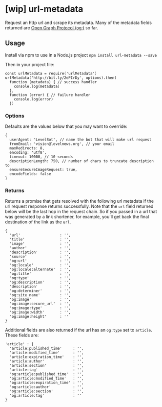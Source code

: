 # [wip] url-metadata
Request an http url and scrape its metadata. Many of the metadata fields returned are [Open Graph Protocol (og:)](http://ogp.me/) so far.

## Usage

Install via npm to use in a Node.js project
`npm install url-metadata --save`

Then in your project file:
```
const urlMetadata = require('urlMetadata')
urlMetadata('http://bit.ly/2ePIrDy', options).then(
  function (metadata) { // success handler
    console.log(metadata)
  },
  function (error) { // failure handler
    console.log(error)
  })
```

### Options
Defaults are the values below that you may want to override:
```
{
  userAgent: 'LevelBot', // name the bot that will make url request
  fromEmail: 'vision@levelnews.org', // your email
  maxRedirects: 8,
  encoding: 'utf8',
  timeout: 10000, // 10 seconds
  descriptionLength: 750, // number of chars to truncate description to
  ensureSecureImageRequest: true,
  encodeFields: false
}
```

### Returns
Returns a promise that gets resolved with the following url metadata if the url request response returns successfully. Note that the `url` field returned below will be the last hop in the request chain. So if you passed in a url that was generated by a link shortener, for example, you'll get back the final destination of the link as the `url`.
```
{
  'url'                  : '',
  'title'                : '',
  'image'                : '',
  'author'               : '',
  'description'          : '',
  'source'               : '',
  'og:url'               : '',
  'og:locale'            : '',
  'og:locale:alternate'  : '',
  'og:title'             : '',
  'og:type'              : '',
  'og:description'       : '',
  'description'          : '',
  'og:determiner'        : '',
  'og:site_name'         : '',
  'og:image'             : '',
  'og:image:secure_url'  : '',
  'og:image:type'        : '',
  'og:image:width'       : '',
  'og:image:height'      : ''
}
```

Additional fields are also returned if the url has an `og:type` set to `article`. These fields are:
```
'article' : {
  'article:published_time'     : '',
  'article:modified_time'      : '',
  'article:expiration_time'    : '',
  'article:author'             : '',
  'article:section'            : '',
  'article:tag'                : '',
  'og:article:published_time'  : '',
  'og:article:modified_time'   : '',
  'og:article:expiration_time' : '',
  'og:article:author'          : '',
  'og:article:section'         : '',
  'og:article:tag'             : ''
}
```
